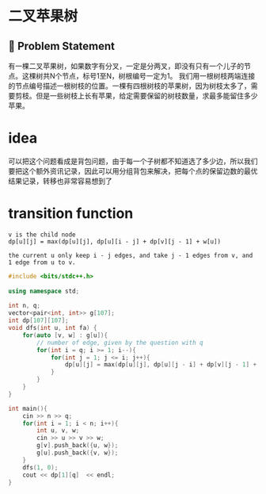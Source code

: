 # 二叉苹果树

## 🧠 Problem Statement
有一棵二叉苹果树，如果数字有分叉，一定是分两叉，即没有只有一个儿子的节点。这棵树共N个节点，标号1至N，树根编号一定为1。
我们用一根树枝两端连接的节点编号描述一根树枝的位置。一棵有四根树枝的苹果树，因为树枝太多了，需要剪枝。但是一些树枝上长有苹果，给定需要保留的树枝数量，求最多能留住多少苹果。

# idea
可以把这个问题看成是背包问题，由于每一个子树都不知道选了多少边，所以我们要把这个额外资讯记录，因此可以用分组背包来解决，把每个点的保留边数的最优结果记录，转移也非常容易想到了

# transition function

```
v is the child node
dp[u][j] = max(dp[u][j], dp[u][i - j] + dp[v][j - 1] + w[u])

the current u only keep i - j edges, and take j - 1 edges from v, and 1 edge from u to v.
```

```C++
#include <bits/stdc++.h>
 
using namespace std;
 
int n, q;
vector<pair<int, int>> g[107];
int dp[107][107];
void dfs(int u, int fa) {
    for(auto [v, w] : g[u]){
        // number of edge, given by the question with q
        for(int i = q; i >= 1; i--){
            for(int j = 1; j <= i; j++){
                dp[u][j] = max(dp[u][j], dp[u][j - i] + dp[v][j - 1] + w);
            }
        }
    }
}

int main(){
    cin >> n >> q;
    for(int i = 1; i < n; i++){
        int u, v, w;
        cin >> u >> v >> w;
        g[v].push_back({u, w});
        g[u].push_back({v, w});
    }
    dfs(1, 0);
    cout << dp[1][q]  << endl;
}
```


